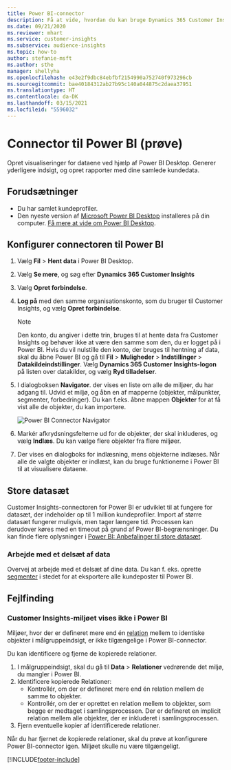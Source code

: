 ```yaml
---
title: Power BI-connector
description: Få at vide, hvordan du kan bruge Dynamics 365 Customer Insights-connectoren i Power BI.
ms.date: 09/21/2020
ms.reviewer: mhart
ms.service: customer-insights
ms.subservice: audience-insights
ms.topic: how-to
author: stefanie-msft
ms.author: sthe
manager: shellyha
ms.openlocfilehash: e43e2f9dbc84ebfbf2154990a752740f973296cb
ms.sourcegitcommit: bae40184312ab27b95c140a044875c2daea37951
ms.translationtype: HT
ms.contentlocale: da-DK
ms.lasthandoff: 03/15/2021
ms.locfileid: "5596032"
---
```

# <a name="connector-for-power-bi-preview"></a>Connector til Power BI (prøve)

Opret visualiseringer for dataene ved hjælp af Power BI Desktop. Generer yderligere indsigt, og opret rapporter med dine samlede kundedata.

## <a name="prerequisites"></a>Forudsætninger

- Du har samlet kundeprofiler.
- Den nyeste version af [Microsoft Power BI Desktop](https://powerbi.microsoft.com/desktop/) installeres på din computer. [Få mere at vide om Power BI Desktop](/power-bi/desktop-what-is-desktop).

## <a name="configure-the-connector-for-power-bi"></a>Konfigurer connectoren til Power BI

1. Vælg **Fil** > **Hent data** i Power BI Desktop.

1. Vælg **Se mere**, og søg efter **Dynamics 365 Customer Insights**

1. Vælg **Opret forbindelse**.

1. **Log på** med den samme organisationskonto, som du bruger til Customer Insights, og vælg **Opret forbindelse**.
   > [!NOTE]
   > Den konto, du angiver i dette trin, bruges til at hente data fra Customer Insights og behøver ikke at være den samme som den, du er logget på i Power BI. Hvis du vil nulstille den konto, der bruges til hentning af data, skal du åbne Power BI og gå til **Fil** > **Muligheder** > **Indstillinger** > **Datakildeindstillinger**. Vælg **Dynamics 365 Customer Insights-logon** på listen over datakilder, og vælg **Ryd tilladelser**.  

1. I dialogboksen **Navigator**. der vises en liste om alle de miljøer, du har adgang til. Udvid et miljø, og åbn en af mapperne (objekter, målpunkter, segmenter, forbedringer). Du kan f.eks. åbne mappen **Objekter** for at få vist alle de objekter, du kan importere.

   ![Power BI Connector Navigator](media/power-bi-navigator.png "Power BI Connector Navigator")

1. Markér afkrydsningsfelterne ud for de objekter, der skal inkluderes, og vælg **Indlæs**. Du kan vælge flere objekter fra flere miljøer.

1. Der vises en dialogboks for indlæsning, mens objekterne indlæses. Når alle de valgte objekter er indlæst, kan du bruge funktionerne i Power BI til at visualisere dataene.

## <a name="large-data-sets"></a>Store datasæt

Customer Insights-connectoren for Power BI er udviklet til at fungere for datasæt, der indeholder op til 1 million kundeprofiler. Import af større datasæt fungerer muligvis, men tager længere tid. Processen kan derudover køres med en timeout på grund af Power BI-begrænsninger. Du kan finde flere oplysninger i [Power BI: Anbefalinger til store datasæt](/power-bi/admin/service-premium-what-is#large-datasets). 

### <a name="work-with-a-subset-of-data"></a>Arbejde med et delsæt af data

Overvej at arbejde med et delsæt af dine data. Du kan f. eks. oprette [segmenter](segments.md) i stedet for at eksportere alle kundeposter til Power BI.

## <a name="troubleshooting"></a>Fejlfinding

### <a name="customer-insights-environment-doesnt-show-in-power-bi"></a>Customer Insights-miljøet vises ikke i Power BI

Miljøer, hvor der er defineret mere end én [relation](relationships.md) mellem to identiske objekter i målgruppeindsigt, er ikke tilgængelige i Power BI-connector.

Du kan identificere og fjerne de kopierede relationer.

1. I målgruppeindsigt, skal du gå til **Data** > **Relationer** vedrørende det miljø, du mangler i Power BI.
2. Identificere kopierede Relationer:
   - Kontrollér, om der er defineret mere end én relation mellem de samme to objekter.
   - Kontrollér, om der er oprettet en relation mellem to objekter, som begge er medtaget i samlingsprocessen. Der er defineret en implicit relation mellem alle objekter, der er inkluderet i samlingsprocessen.
3. Fjern eventuelle kopier af identificerede relationer.

Når du har fjernet de kopierede relationer, skal du prøve at konfigurere Power BI-connector igen. Miljøet skulle nu være tilgængeligt.

[!INCLUDE[footer-include](../includes/footer-banner.md)]